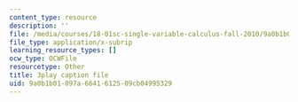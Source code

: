 ```yaml
---
content_type: resource
description: ''
file: /media/courses/18-01sc-single-variable-calculus-fall-2010/9a0b1b01097a6641612509cb04995329_eRCN3daFCmU.srt
file_type: application/x-subrip
learning_resource_types: []
ocw_type: OCWFile
resourcetype: Other
title: 3play caption file
uid: 9a0b1b01-097a-6641-6125-09cb04995329
---
```

